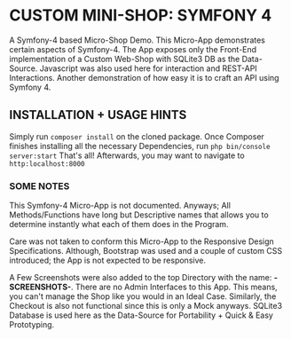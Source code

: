 # CUSTOM MINI-SHOP: SYMFONY 4
A Symfony-4 based Micro-Shop Demo. This Micro-App demonstrates certain aspects of Symfony-4. 
The App  exposes only the Front-End implementation of a Custom Web-Shop with SQLite3 DB as the Data-Source.
Javascript was also used here for interaction and REST-API Interactions. Another demonstration of how easy it is
to craft an API using Symfony 4.


## INSTALLATION + USAGE HINTS
Simply run `composer install` on the cloned package.
Once Composer finishes installing all the necessary Dependencies, run `php bin/console server:start`
That's all! Afterwards, you may want to navigate to `http:localhost:8000`



### SOME NOTES
This Symfony-4 Micro-App is not documented. Anyways; All Methods/Functions have long but Descriptive names that allows you to determine 
instantly what each of them does in the Program. 


Care was not taken to conform this Micro-App to the Responsive Design Specifications.
Although, Bootstrap was used and a couple of custom CSS introduced; the App is not expected to be responsive.


A Few Screenshots were also added to the top Directory with the name: **-SCREENSHOTS-**.
There are no Admin Interfaces to this App. This means, you can't manage the Shop like you would 
in an Ideal Case. Similarly, the Checkout is also not functional since this is only a Mock anyways.
SQLite3 Database is used here as the Data-Source for Portability + Quick & Easy Prototyping.
